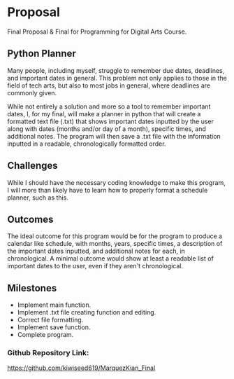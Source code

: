 # Proposal
Final Proposal &amp; Final for Programming for Digital Arts Course.

## Python Planner
Many people, including myself, struggle to remember due dates, deadlines, and important dates in general. This problem not only applies to those in the field of tech arts, but also to most jobs in general, where deadlines are commonly given. 

While not entirely a solution and more so a tool to remember important dates, I, for my final, will make a planner in python that will create a formatted text file (.txt) that shows important dates inputted by the user along with dates (months and/or day of a month), specific times, and additional notes. The program will then save a .txt file with the information inputted in a readable, chronologically formatted order.

## Challenges
While I should have the necessary coding knowledge to make this program, I will more than likely have to learn how to properly format a schedule planner, such as this.

## Outcomes
The ideal outcome for this program would be for the program to produce a calendar like schedule, with months, years, specific times, a description of the important dates inputted, and additional notes for each, in chronological. A minimal outcome would show at least a readable list of important dates to the user, even if they aren't chronological.

## Milestones
- Implement main function.
- Implement .txt file creating function and editing.
- Correct file formatting.
- Implement save function.
- Complete program.

### Github Repository Link:
https://github.com/kiwiseed619/MarquezKian_Final

